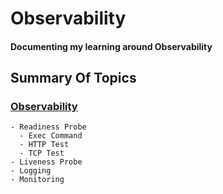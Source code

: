 # Observability
<h4>Documenting my learning around Observability</h4>

<h2>Summary Of Topics</h2>

<h3>

[Observability](https://github.com/EAS-Kalem/k8-learning/tree/main/Observability)
</h3>

```
- Readiness Probe
  - Exec Command
  - HTTP Test
  - TCP Test
- Liveness Probe
- Logging
- Monitoring
```
